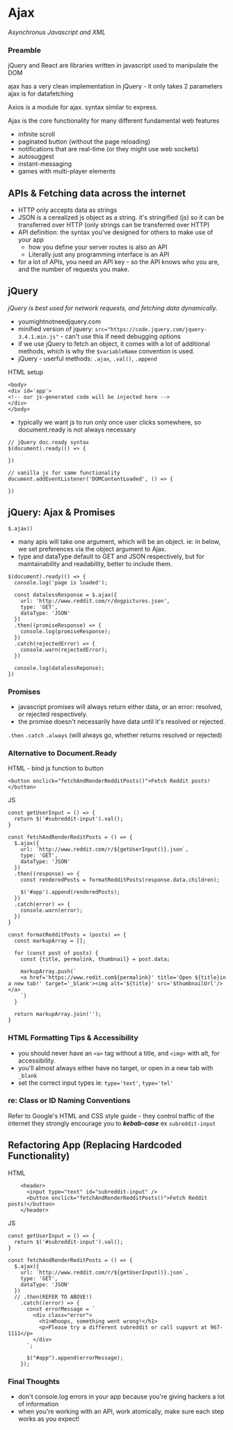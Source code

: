# Ajax

*Asynchronus Javascript and XML*

### Preamble

jQuery and React are libraries written in javascript used to manipulate the DOM

ajax has a very clean implementation in jQuery - it only takes 2 parameters
ajax is for datafetching 

Axios is a module for ajax. syntax similar to express. 

Ajax is the core functionality for many different fundamental web features
- infinite scroll
- paginated button (without the page reloading)
- notifications that are real-time (or they might use web sockets)
- autosuggest
- instant-messaging
- games with multi-player elements

## APIs & Fetching data across the internet

- HTTP only accepts data as strings
- JSON is a cerealized js object as a string. it's stringified (js) so it can be transferred over HTTP (only strings can be transferred over HTTP)
- API definition: the syntax you've designed for others to make use of your app
  - how you define your server routes is also an API
  - Literally just any programming interface is an API
- for a lot of APIs, you need an API key - so the API knows who you are, and the number of requests you make.

## jQuery

*jQuery is best used for network requests, and fetching data dynamically.*

- youmightnotneedjquery.com
- minified version of jquery: `src="https://code.jquery.com/jquery-3.4.1.min.js"` - can't use this if need debugging options
- if we use jQuery to fetch an object, it comes with a lot of additional methods, which is why the `$variableName` convention is used.
- jQuery - userful methods: `.ajax`, `.val()`, `.append`

HTML setup
```
<body>
<div id='app'>
<!-- our js-generated code will be injected here -->
</div>
</body>
```

- typically we want js to run only once user clicks somewhere, so document.ready is not always necessary

```
// jQuery doc.ready syntax
$(document).ready(() => {

})

// vanilla js for same functionality
document.addEventListener('DOMContentLoaded', () => {

})
```

## jQuery: Ajax & Promises

`$.ajax()`

- many apis will take one argument, which will be an object. ie: in below, we set preferences via the object argument to Ajax.
- type and dataType default to GET and JSON respectively, but for maintainability and readability, better to include them.

```
$(document).ready(() => {
  console.log('page is loaded');

  const datalessResponse = $.ajax({
    url: 'http://www.reddit.com/r/dogpictures.json',
    type: 'GET',
    dataType: 'JSON'
  })
  .then((promiseResponse) => {
    console.log(promiseResponse);
  })
  .catch(rejectedError) => {
    console.warn(rejectedError);
  })

  console.log(datalessReponse);
})
```

### Promises

- javascript promises will always return either data, or an error: resolved, or rejected respectively.
- the promise doesn't necessarily have data until it's resolved or rejected.

`.then`
`.catch`
`.always` (will always go, whether returns resolved or rejected)

### Alternative to Document.Ready

HTML - bind js function to button

```
<button onclick="fetchAndRenderRedditPosts()">Fetch Reddit posts!</button>
```

JS
```
const getUserInput = () => {
  return $('#subreddit-input').val();
}

const fetchAndRenderReditPosts = () => {
  $.ajax({
    url: `http://www.reddit.com/r/${getUserInput()}.json`,
    type: 'GET',
    dataType: 'JSON'
  })
  .then((response) => {
    const renderedPosts = formatRedditPosts(response.data.children);

    $('#app').append(renderedPosts);
  })
  .catch(error) => {
    console.warn(error);
  })
}

const formatRedditPosts = (posts) => {
  const markupArray = [];

  for (const post of posts) {
    const {title, permalink, thumbnail} = post.data;
    
    markupArray.push(`
    <a href='https://www.redit.com${permalink}' title='Open ${title}in a new tab!' target='_blank'><img alt='${title}' src='$thumbnailUrl'/></a>
    `)
  }

  return markupArray.join('');
}
```

### HTML Formatting Tips & Accessibility

- you should never have an `<a>` tag without a title, and `<img>` with alt, for accessibility.
- you'll almost always either have no target, or open in a new tab with `_blank`
- set the correct input types ie: `type='text'`, `type='tel'`

### re: Class or ID Naming Conventions 

Refer to Google's HTML and CSS style guide - they control traffic of the internet
they strongly encourage you to ***kebab-case*** ex `subreddit-input`

## Refactoring App (Replacing Hardcoded Functionality)

HTML
```
    <header>
      <input type="text" id="subreddit-input" />
      <button onclick="fetchAndRenderRedditPosts()">Fetch Reddit posts!</button>
    </header>
```

JS
```
const getUserInput = () => {
  return $('#subreddit-input').val();
}

const fetchAndRenderReditPosts = () => {
  $.ajax({
    url: `http://www.reddit.com/r/${getUserInput()}.json`,
    type: 'GET',
    dataType: 'JSON'
  })
  // .then(REFER TO ABOVE!)
    .catch((error) => {
      const errorMessage = `
        <div class="error">
          <h1>Whoops, something went wrong!</h1>
          <p>Please try a different subreddit or call support at 967-1111</p>
        </div>
      `;

      $("#app").append(errorMessage);
    });
```

### Final Thoughts

- don't console.log errors in your app because you're giving hackers a lot of information
- when you're working with an API, work atomically, make sure each step works as you expect!